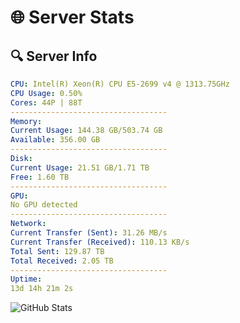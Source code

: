 # 🌐 Server Stats
## 🔍 Server Info
```yaml
CPU: Intel(R) Xeon(R) CPU E5-2699 v4 @ 1313.75GHz
CPU Usage: 0.50%
Cores: 44P | 88T
-----------------------------------
Memory:
Current Usage: 144.38 GB/503.74 GB
Available: 356.00 GB
-----------------------------------
Disk:
Current Usage: 21.51 GB/1.71 TB
Free: 1.60 TB
-----------------------------------
GPU:
No GPU detected
-----------------------------------
Network:
Current Transfer (Sent): 31.26 MB/s
Current Transfer (Received): 110.13 KB/s
Total Sent: 129.87 TB
Total Received: 2.05 TB
-----------------------------------
Uptime:
13d 14h 21m 2s
```
![GitHub Stats](https://img.shields.io/badge/Updated-2025-02-21_13:04:20-blue)